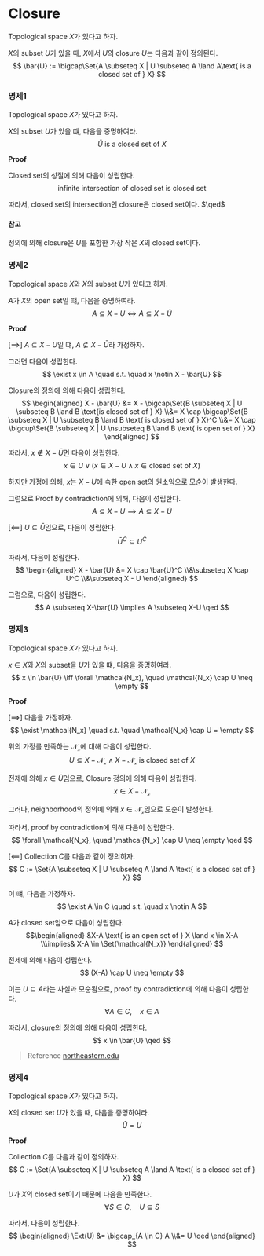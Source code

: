 # Closure
Topological space $X$가 있다고 하자.

$X$의 subset $U$가 있을 때, $X$에서 $U$의 closure $\bar{U}$는 다음과 같이 정의된다.
$$ \bar{U} := \bigcap\Set{A \subseteq X | U \subseteq A \land A\text{ is a closed set of } X} $$

### 명제1
Topological space $X$가 있다고 하자.

$X$의 subset $U$가 있을 떄, 다음을 증명하여라.
$$ \bar{U} \text{ is a closed set of } X $$

**Proof**

Closed set의 성질에 의해 다음이 성립한다.
$$ \text{infinite intersection of closed set is closed set} $$

따라서, closed set의 intersection인 closure은 closed set이다. $\qed$

#### 참고
정의에 의해 closure은 $U$를 포함한 가장 작은 $X$의 closed set이다.

### 명제2
Topological space $X$와 $X$의 subset $U$가 있다고 하자.

$A$가 $X$의 open set일 떄, 다음을 증명하여라.
$$ A \subseteq X - U \iff A  \subseteq X - \bar{U} $$

**Proof**

[$\implies$]
$A \subseteq X-U$일 떄, $A \nsubseteq X - \bar{U}$라 가정하자.

그러면 다음이 성립한다.
$$ \exist x \in A \quad s.t. \quad x \notin X - \bar{U} $$

Closure의 정의에 의해 다음이 성립한다.
$$ \begin{aligned} X - \bar{U} &= X - \bigcap\Set{B \subseteq X | U \subseteq B \land B \text{is closed set of } X} \\&= X \cap \bigcap\Set{B \subseteq X | U \subseteq B \land B \text{ is closed set of } X}^C \\&= X \cap \bigcup\Set{B \subseteq X | U \nsubseteq B \land B \text{ is open set of } X} \end{aligned} $$

따라서, $x \notin X-\bar{U}$면 다음이 성립한다.
$$ x \in U \lor (x \in X-U \land x \in \text{closed set of } X) $$

하지만 가정에 의해, $x$는 $X-U$에 속한 open set의 원소임으로 모순이 발생한다.

그럼으로 Proof by contradiction에 의해, 다음이 성립한다.
$$A \subseteq X-U \implies A \subseteq X - \bar{U}$$

[$\impliedby$]
$U \subseteq \bar{U}$임으로, 다음이 성립한다.
$$ \bar{U}^C \subseteq U^C $$

따라서, 다음이 성립한다.
$$ \begin{aligned} X - \bar{U} &= X \cap \bar{U}^C \\&\subseteq X \cap U^C \\&\subseteq X - U \end{aligned} $$

그럼으로, 다음이 성립한다.
$$ A \subseteq X-\bar{U} \implies A \subseteq X-U \qed $$

### 명제3
Topological space $X$가 있다고 하자.

$x \in X$와 $X$의 subset을 $U$가 있을 떄, 다음을 증명하여라.
$$ x \in \bar{U} \iff \forall \mathcal{N_x}, \quad \mathcal{N_x} \cap U \neq \empty $$

**Proof**

[$\implies$]
 다음을 가정하자.
$$ \exist \mathcal{N_x} \quad s.t. \quad \mathcal{N_x} \cap U = \empty $$

위의 가정를 만족하는 $\mathcal{N_x}$에 대해 다음이 성립한다.
$$ U \subseteq X-\mathcal{N_x} \land X - \mathcal{N_x} \text{ is closed set of }X $$

전제에 의해 $x \in \bar{U}$임으로, Closure 정의에 의해 다음이 성립한다.
$$ x \in X - \mathcal{N_x} $$

그러나, neighborhood의 정의에 의해 $x \in \mathcal{N_x}$임으로 모순이 발생한다.

따라서, proof by contradiction에 의해 다음이 성립한다.
$$ \forall \mathcal{N_x}, \quad \mathcal{N_x} \cap U \neq \empty \qed $$

[$\impliedby$]
Collection $C$를 다음과 같이 정의하자.
$$ C := \Set{A \subseteq X | U \subseteq A \land A \text{ is a closed set of } X} $$

이 떄, 다음을 가정하자.
$$ \exist A \in C \quad s.t. \quad x \notin A  $$

$A$가 closed set임으로 다음이 성립한다.
$$\begin{aligned} &X-A \text{ is an open set of } X \land x \in X-A \\\implies& X-A \in \Set{\mathcal{N_x}} \end{aligned} $$

전제에 의해 다음이 성립한다.
$$ (X-A) \cap U \neq \empty $$

이는 $U \subseteq A$라는 사실과 모순됨으로, proof by contradiction에 의해 다음이 성립한다.
$$ \forall A \in C, \quad  x \in A $$

따라서, closure의 정의에 의해 다음이 성립한다.
$$ x \in \bar{U} \qed $$

> Reference
> [northeastern.edu](https://web.northeastern.edu/suciu/MATH4565/MATH4565-fa21-handout2.pdf)

### 명제4
Topological space $X$가 있다고 하자.

$X$의 closed set $U$가 있을 때, 다음을 증명하여라.
$$ \bar{U} = U $$

**Proof**

Collection $C$를 다음과 같이 정의하자.
$$ C := \Set{A \subseteq X | U \subseteq A \land A \text{ is a closed set of } X} $$

$U$가 $X$의 closed set이기 때문에 다음을 만족한다.
$$ \forall S \in C, \quad U \subseteq S$$

따라서, 다음이 성립한다.
$$ \begin{aligned} \Ext(U) &= \bigcap_{A \in C} A \\&= U \qed \end{aligned} $$
